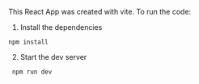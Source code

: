 This React App was created with vite. To run the code:

1. Install the dependencies

```
npm install
```

2. Start the dev server

```
 npm run dev
```
